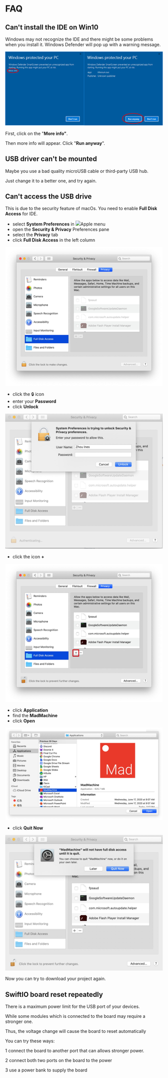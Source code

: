 # FAQ

## Can't install the IDE on Win10

Windows may not recognize the IDE and there might be some problems when you install it. Windows Defender will pop up with a warning message. 

![](.gitbook/assets/windows-protected-your-pc-2.png)

First, click on the "**More info"**. 

Then more info will appear. Click "**Run anyway**".

## USB driver can't be mounted

Maybe you use a bad quality microUSB cable or third-party USB hub.

Just change it to a better one, and try again.

## Can't access the USB drive

This is due to the security feature of macOs. You need to enable **Full Disk Access** for IDE.

* select **System Preferences** in ![](https://help.apple.com/assets/5EF110D6680CE23B38350954/5EF110E3680CE23B3835095C/en_GB/e043ddf1a45711e13f0b30612db65e21.png)Apple menu
* open the **Security & Privacy** Preferences pane
* select the **Privacy** tab
* click **Full Disk Access** in the left column

![](.gitbook/assets/xnip2020-07-21_17-36-32.jpg)

* click the 🔒 icon
* enter your **Password**
* click **Unlock**

![](.gitbook/assets/xnip2020-07-21_17-39-35.jpg)

* click the icon **+**

![](.gitbook/assets/xnip2020-07-21_17-44-20.jpg)

* click **Application**
* find the **MadMachine**
* click **Open**

![](.gitbook/assets/xnip2020-07-21_17-46-34.jpg)

* click **Quit Now**

![](.gitbook/assets/xnip2020-07-21_17-49-14.jpg)

Now you can try to download your project again.

## SwiftIO board reset repeatedly

There is a maximum power limit for the USB port of your devices.

While some modules which is connected to the board may require a stronger one. 

Thus, the voltage change will cause the board to reset automatically

You can try these ways:

1 connect the board to another port that can allows stronger power.

2 connect both two ports on the board to the power

3 use a power bank to supply the board



